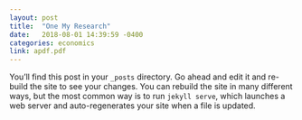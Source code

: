 ```yaml
---
layout: post
title:  "One My Research"
date:   2018-08-01 14:39:59 -0400
categories: economics
link: apdf.pdf
---
```

You’ll find this post in your `_posts` directory. Go ahead and edit it and re-build the site to see your changes. You can rebuild the site in many different ways, but the most common way is to run `jekyll serve`, which launches a web server and auto-regenerates your site when a file is updated.

[jekyll-gh]:   https://github.com/jekyll/jekyll
[jekyll-talk]: https://talk.jekyllrb.com/
